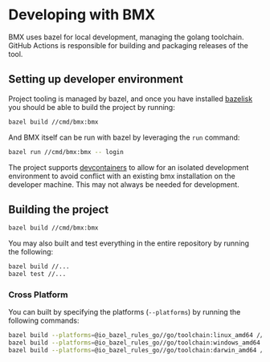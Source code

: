 # Developing with BMX

BMX uses bazel for local development, managing the golang toolchain. GitHub Actions is responsible for building and packaging releases of the tool.

## Setting up developer environment

Project tooling is managed by bazel, and once you have installed [bazelisk](https://github.com/bazelbuild/bazelisk) you should be able to build the project by running:

```bash
bazel build //cmd/bmx:bmx
```

And BMX itself can be run with bazel by leveraging the `run` command:

```bash
bazel run //cmd/bmx:bmx -- login
```

The project supports [devcontainers](https://code.visualstudio.com/docs/remote/containers) to allow for an isolated development environment to avoid conflict with an existing bmx installation on the developer machine. This may not always be needed for development.

## Building the project

```bash
bazel build //cmd/bmx:bmx
```

You may also built and test everything in the entire repository by running the following:

```bash
bazel build //...
bazel test //...
```

### Cross Platform

You can built by specifying the platforms (`--platforms`) by running the following commands:

```bash
bazel build --platforms=@io_bazel_rules_go//go/toolchain:linux_amd64 //cmd/bmx:bmx
bazel build --platforms=@io_bazel_rules_go//go/toolchain:windows_amd64 //cmd/bmx:bmx
bazel build --platforms=@io_bazel_rules_go//go/toolchain:darwin_amd64 //cmd/bmx:bmx
```
